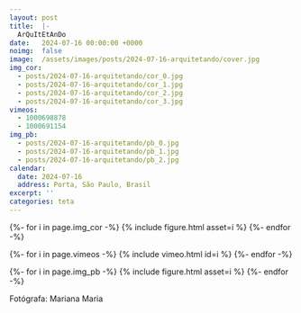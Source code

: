 ```yaml
---
layout: post
title:  |-
  ArQuItEtAnDo
date:   2024-07-16 00:00:00 +0000
noimg:  false
image:  /assets/images/posts/2024-07-16-arquitetando/cover.jpg
img_cor:
  - posts/2024-07-16-arquitetando/cor_0.jpg
  - posts/2024-07-16-arquitetando/cor_1.jpg
  - posts/2024-07-16-arquitetando/cor_2.jpg
  - posts/2024-07-16-arquitetando/cor_3.jpg
vimeos:
  - 1000698878
  - 1000691154
img_pb:
  - posts/2024-07-16-arquitetando/pb_0.jpg
  - posts/2024-07-16-arquitetando/pb_1.jpg
  - posts/2024-07-16-arquitetando/pb_2.jpg
calendar:
  date: 2024-07-16
  address: Porta, São Paulo, Brasil
excerpt: ''
categories: teta
---
```


{%- for i in page.img_cor -%}
  {% include figure.html asset=i %}
{%- endfor -%}

{%- for i in page.vimeos -%}
  {% include vimeo.html id=i %}
{%- endfor -%}

{%- for i in page.img_pb -%}
  {% include figure.html asset=i %}
{%- endfor -%}

Fotógrafa: Mariana Maria
